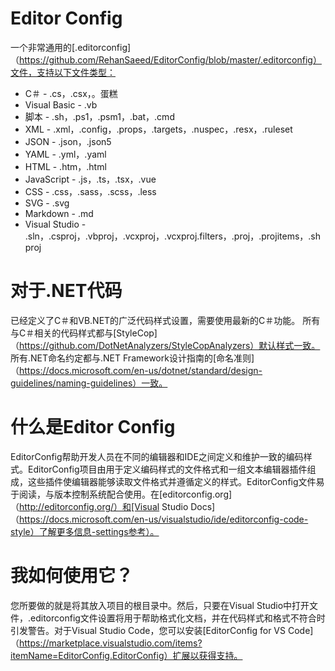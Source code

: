 # Editor Config

一个非常通用的[.editorconfig]（https://github.com/RehanSaeed/EditorConfig/blob/master/.editorconfig）文件，支持以下文件类型：

-  C＃ -  .cs，.csx，。蛋糕
-  Visual Basic  -  .vb
- 脚本 -  .sh，.ps1，.psm1，.bat，.cmd
-  XML  -  .xml，.config，.props，.targets，.nuspec，.resx，.ruleset
-  JSON  -  .json，.json5
-  YAML  -  .yml，.yaml
-  HTML  -  .htm，.html
-  JavaScript  -  .js，.ts，.tsx，.vue
-  CSS  -  .css，.sass，.scss，.less
-  SVG  -  .svg
-  Markdown  -  .md
-  Visual Studio  -  .sln，.csproj，.vbproj，.vcxproj，.vcxproj.filters，.proj，.projitems，.shproj

# 对于.NET代码
已经定义了C＃和VB.NET的广泛代码样式设置，需要使用最新的C＃功能。
所有与C＃相关的代码样式都与[StyleCop]（https://github.com/DotNetAnalyzers/StyleCopAnalyzers）默认样式一致。
所有.NET命名约定都与.NET Framework设计指南的[命名准则]（https://docs.microsoft.com/en-us/dotnet/standard/design-guidelines/naming-guidelines）一致。

# 什么是Editor Config

EditorConfig帮助开发人员在不同的编辑器和IDE之间定义和维护一致的编码样式。EditorConfig项目由用于定义编码样式的文件格式和一组文本编辑器插件组成，这些插件使编辑器能够读取文件格式并遵循定义的样式。EditorConfig文件易于阅读，与版本控制系统配合使用。在[editorconfig.org]（http://editorconfig.org/）和[Visual Studio Docs]（https://docs.microsoft.com/en-us/visualstudio/ide/editorconfig-code-style）了解更多信息-settings参考）。

# 我如何使用它？

您所要做的就是将其放入项目的根目录中。然后，只要在Visual Studio中打开文件，.editorconfig文件设置将用于帮助格式化文档，并在代码样式和格式不符合时引发警告。对于Visual Studio Code，您可以安装[EditorConfig for VS Code]（https://marketplace.visualstudio.com/items?itemName=EditorConfig.EditorConfig）扩展以获得支持。
